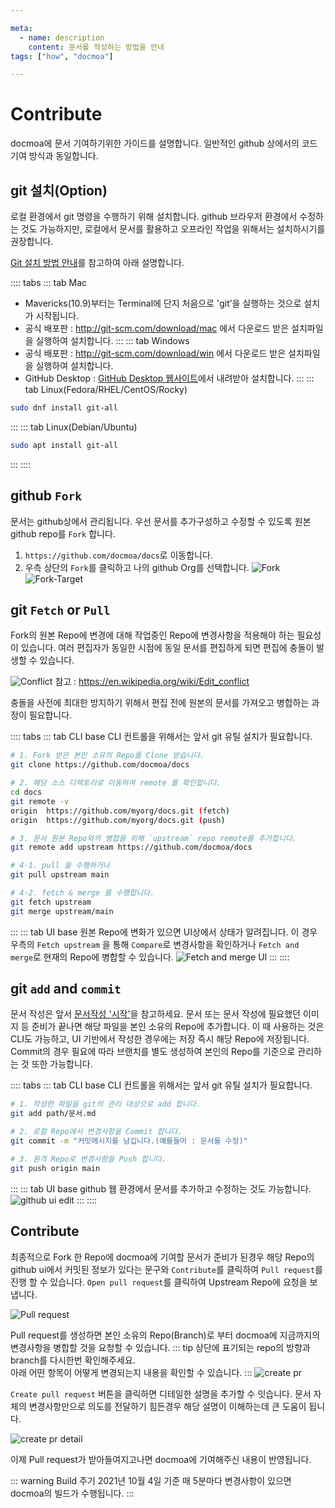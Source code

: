 ```yaml
---

meta:
  - name: description
    content: 문서를 작성하는 방법을 안내
tags: ["how", "docmoa"]

---
```


# Contribute

docmoa에 문서 기여하기위한 가이드를 설명합니다. 일반적인 github 상에서의 코드 기여 방식과 동일합니다.

## git 설치(Option)
로컬 환경에서 git 명령을 수행하기 위해 설치합니다. github 브라우저 환경에서 수정하는 것도 가능하지만, 로컬에서 문서를 활용하고 오프라인 작업을 위해서는 설치하시기를 권장합니다.

[Git 설치 방법 안내](https://git-scm.com/book/ko/v2/%EC%8B%9C%EC%9E%91%ED%95%98%EA%B8%B0-Git-%EC%84%A4%EC%B9%98)를 참고하여 아래 설명합니다.

:::: tabs
::: tab Mac
- Mavericks(10.9)부터는 Terminal에 단지 처음으로 'git’을 실행하는 것으로 설치가 시작됩니다.
- 공식 배포판 : <http://git-scm.com/download/mac> 에서 다운로드 받은 설치파일을 실행하여 설치합니다.
:::
::: tab Windows
- 공식 배포판 : <http://git-scm.com/download/win> 에서 다운로드 받은 설치파일을 실행하여 설치합니다.
- GitHub Desktop : [GitHub Desktop 웹사이트](https://desktop.github.com/)에서 내려받아 설치합니다.
:::
::: tab Linux(Fedora/RHEL/CentOS/Rocky)
```bash
sudo dnf install git-all
```
:::
::: tab Linux(Debian/Ubuntu)
```bash
sudo apt install git-all
```
:::
::::

## github `Fork`
문서는 github상에서 관리됩니다. 우선 문서를 추가구성하고 수정할 수 있도록 원본 github repo를 `Fork` 합니다.

1. `https://github.com/docmoa/docs`로 이동합니다.
2. 우측 상단의 `Fork`를 클릭하고 나의 github Org를 선택합니다.
![Fork](../image/github-fork.png "GitHub에서 Fork")
![Fork-Target](../image/github-fork-target.png "Fork 대상 Org 선택")

## git `Fetch` or `Pull`
Fork의 원본 Repo에 변경에 대해 작업중인 Repo에 변경사항을 적용해야 하는 필요성이 있습니다. 여러 편집자가 동일한 시점에 동일 문서를 편집하게 되면 편집에 충돌이 발생할 수 있습니다.

![Conflict](https://upload.wikimedia.org/wikipedia/commons/9/97/Paragraph-based_prototype_%E2%80%93_rough_visualization_of_the_functionality.png)
참고 : <https://en.wikipedia.org/wiki/Edit_conflict>

충돌을 사전에 최대한 방지하기 위해서 편집 전에 원본의 문서를 가져오고 병합하는 과정이 필요합니다.

:::: tabs
::: tab CLI base
CLI 컨트롤을 위해서는 앞서 git 유틸 설치가 필요합니다.
```bash
# 1. Fork 받은 본인 소유의 Repo를 Clone 받습니다.
git clone https://github.com/docmoa/docs

# 2. 해당 소스 디렉토리로 이동하여 remote 를 확인합니다.
cd docs
git remote -v
origin	https://github.com/myorg/docs.git (fetch)
origin	https://github.com/myorg/docs.git (push)

# 3. 문서 원본 Repo와의 병합을 위해 `upstream` repo remote를 추가합니다.
git remote add upstream https://github.com/docmoa/docs

# 4-1. pull 을 수행하거나
git pull upstream main

# 4-2. fetch & merge 를 수행합니다.
git fetch upstream
git merge upstream/main
```
:::
::: tab UI base
원본 Repo에 변화가 있으면 UI상에서 상태가 알려집니다. 이 경우 우측의 `Fetch upstream` 을 통해 `Compare`로 변경사항을 확인하거나 `Fetch and merge`로 현재의 Repo에 병합할 수 있습니다.
![Fetch and merge UI](../image/github-ui-fetch.png)
:::
::::

## git `add` and `commit`
문서 작성은 앞서 [문서작성 '시작'](/00-Howto/02-Guide/01-Start.html)을 참고하세요. 문서 또는 문서 작성에 필요했던 이미지 등 준비가 끝나면 해당 파일을 본인 소유의 Repo에 추가합니다. 이 때 사용하는 것은 CLI도 가능하고, UI 기반에서 작성한 경우에는 저장 즉시 해당 Repo에 저장됩니다. Commit의 경우 필요에 따라 브랜치를 별도 생성하여 본인의 Repo를 기준으로 관리하는 것 또한 가능합니다.

:::: tabs
::: tab CLI base
CLI 컨트롤을 위해서는 앞서 git 유틸 설치가 필요합니다.
```bash
# 1. 작성한 파일을 git의 관리 대상으로 add 합니다.
git add path/문서.md

# 2. 로컬 Repo에서 변경사항을 Commit 합니다.
git commit -m "커밋메시지를 남깁니다.(예를들어 : 문서를 수정)"

# 3. 원격 Repo로 변경사항을 Push 합니다.
git push origin main
```
:::
::: tab UI base
github 웹 환경에서 문서를 추가하고 수정하는 것도 가능합니다.
![github ui edit](../image/github-ui-editor.png)
:::
::::

## Contribute
최종적으로 Fork 한 Repo에 docmoa에 기여할 문서가 준비가 된경우 해당 Repo의 github ui에서 커밋된 정보가 있다는 문구와 `Contribute`를 클릭하여 `Pull request`를 진행 할 수 있습니다. `Open pull request`를 클릭하여 Upstream Repo에 요청을 보냅니다.

![Pull request](../image/github-ui-contribute.png)

Pull request를 생성하면 본인 소유의 Repo(Branch)로 부터 docmoa에 지금까지의 변경사항을 병합할 것을 요청할 수 있습니다.
::: tip
상단에 표기되는 repo의 방향과 branch를 다시한번 확인해주세요.  
아래 어떤 항목이 어떻게 변경되는지 내용을 확인할 수 있습니다.
:::
![create pr](../image/github-ui-create-pr.png)

`Create pull request` 버튼을 클릭하면 디테일한 설명을 추가할 수 잇습니다. 문서 자체의 변경사항만으로 의도를 전달하기 힘든경우 해당 설명이 이해하는데 큰 도움이 됩니다.

![create pr detail](../image/github-ui-create-pr-detail.png)

이제 Pull request가 받아들여지고나면 docmoa에 기여해주신 내용이 반영됩니다.

::: warning Build 주기
2021년 10월 4일 기준 매 5분마다 변경사항이 있으면 docmoa의 빌드가 수행됩니다.
:::